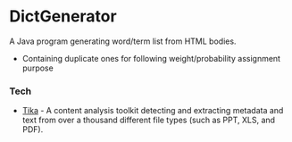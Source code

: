 # DictGenerator
A Java program generating word/term list from HTML bodies.

  - Containing duplicate ones for following weight/probability assignment purpose

### Tech
* [Tika](https://tika.apache.org/) -  A content analysis toolkit detecting and extracting metadata and text from over a thousand different file types (such as PPT, XLS, and PDF).
